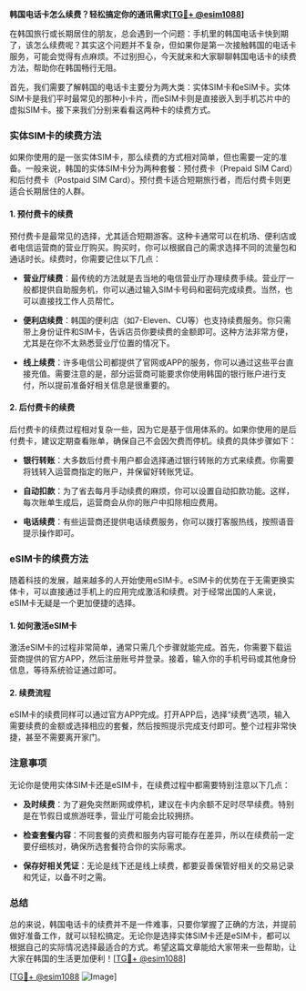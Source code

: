 **韩国电话卡怎么续费？轻松搞定你的通讯需求[[TG💪+ @esim1088](https://t.me/s/esim1088)]**

在韩国旅行或长期居住的朋友，总会遇到一个问题：手机里的韩国电话卡快到期了，该怎么续费呢？其实这个问题并不复杂，但如果你是第一次接触韩国的电话卡服务，可能会觉得有点麻烦。不过别担心，今天就来和大家聊聊韩国电话卡的续费方法，帮助你在韩国畅行无阻。

首先，我们需要了解韩国的电话卡主要分为两大类：实体SIM卡和eSIM卡。实体SIM卡是我们平时最常见的那种小卡片，而eSIM卡则是直接嵌入到手机芯片中的虚拟SIM卡。接下来我们分别来看看这两种卡的续费方式。

### 实体SIM卡的续费方法

如果你使用的是一张实体SIM卡，那么续费的方式相对简单，但也需要一定的准备。一般来说，韩国的实体SIM卡分为两种套餐：预付费卡（Prepaid SIM Card）和后付费卡（Postpaid SIM Card）。预付费卡适合短期旅行者，而后付费卡则更适合长期居住的人群。

#### 1. 预付费卡的续费

预付费卡是最常见的选择，尤其适合短期游客。这种卡通常可以在机场、便利店或者电信运营商的营业厅购买。购买时，你可以根据自己的需求选择不同的流量包和通话时长。续费时，你需要记住以下几点：

- **营业厅续费**：最传统的方法就是去当地的电信营业厅办理续费手续。营业厅一般都提供自助服务机，你可以通过输入SIM卡号码和密码完成续费。当然，也可以直接找工作人员帮忙。
  
- **便利店续费**：韩国的便利店（如7-Eleven、CU等）也支持续费服务。你只需带上身份证件和SIM卡，告诉店员你要续费的金额即可。这种方法非常方便，尤其是在你不太熟悉营业厅位置的情况下。

- **线上续费**：许多电信公司都提供了官网或APP的服务，你可以通过这些平台直接充值。需要注意的是，部分运营商可能要求你使用韩国的银行账户进行支付，所以提前准备好相关信息是很重要的。

#### 2. 后付费卡的续费

后付费卡的续费过程相对复杂一些，因为它是基于信用体系的。如果你使用的是后付费卡，建议定期查看账单，确保自己不会因欠费而停机。续费的具体步骤如下：

- **银行转账**：大多数后付费卡用户都会选择通过银行转账的方式来续费。你需要将钱转入运营商指定的账户，并保留好转账凭证。
  
- **自动扣款**：为了省去每月手动续费的麻烦，你可以设置自动扣款功能。这样，每次账单生成后，运营商会从你的账户中扣除相应费用。

- **电话续费**：有些运营商还提供电话续费服务，你可以拨打客服热线，按照语音提示操作即可。

### eSIM卡的续费方法

随着科技的发展，越来越多的人开始使用eSIM卡。eSIM卡的优势在于无需更换实体卡，可以直接通过手机上的应用完成激活和续费。对于经常出国的人来说，eSIM卡无疑是一个更加便捷的选择。

#### 1. 如何激活eSIM卡

激活eSIM卡的过程非常简单，通常只需几个步骤就能完成。首先，你需要下载运营商提供的官方APP，然后注册账号并登录。接着，输入你的手机号码或其他身份信息，等待系统验证通过即可。

#### 2. 续费流程

eSIM卡的续费同样可以通过官方APP完成。打开APP后，选择“续费”选项，输入需要续费的金额或选择相应的套餐，然后按照提示完成支付即可。整个过程非常快捷，甚至不需要离开家门。

### 注意事项

无论你是使用实体SIM卡还是eSIM卡，在续费过程中都需要特别注意以下几点：

- **及时续费**：为了避免突然断网或停机，建议在卡内余额不足时尽早续费。特别是在节假日或旅游旺季，营业厅可能会比较拥挤。
  
- **检查套餐内容**：不同套餐的资费和服务内容可能存在差异，所以在续费前一定要仔细核对，确保所选套餐符合你的实际需求。

- **保存好相关凭证**：无论是线下还是线上续费，都要妥善保管好相关的交易记录和凭证，以备不时之需。

### 总结

总的来说，韩国电话卡的续费并不是一件难事，只要你掌握了正确的方法，并提前做好准备工作，就可以轻松搞定。无论你是选择实体SIM卡还是eSIM卡，都可以根据自己的实际情况选择最适合的方式。希望这篇文章能给大家带来一些帮助，让大家在韩国的生活更加便利！[[TG💪+ @esim1088](https://t.me/s/esim1088)]

[[TG💪+ @esim1088](https://t.me/s/esim1088) ![Image](https://i.postimg.cc/4NQfJmqS/Snipaste-2025-05-13-00-14-12.png)]